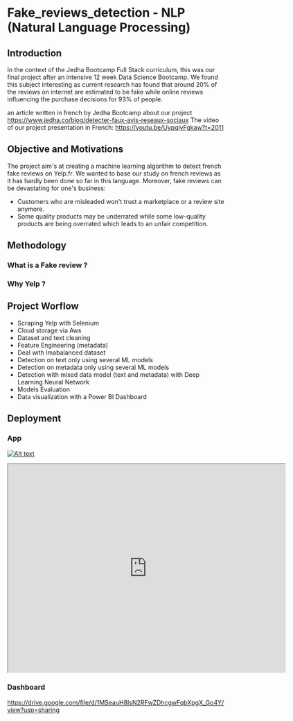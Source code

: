 # Fake_reviews_detection - NLP (Natural Language Processing)

## Introduction
In the context of the Jedha Bootcamp Full Stack curriculum,
this was our final project after an intensive 12 week Data Science Bootcamp.
We found this subject interesting as current research has found that around 20% of the reviews on internet are estimated to be fake while online reviews influencing the purchase decisions for 93% of people.

an article written in french by Jedha Bootcamp about our project
https://www.jedha.co/blog/detecter-faux-avis-reseaux-sociaux
The video of our project presentation in French:
https://youtu.be/UypqiyFgkaw?t=2011

## Objective and Motivations
The project aim's at creating a machine learning algorithm to detect french fake reviews on Yelp.fr.
We wanted to base our study on french reviews as it has hardly been done so far in this language.
Moreover, fake reviews can be devastating for one's business:
* Customers who are misleaded won't trust a marketplace or a review site anymore. 
* Some quality products may be underrated while some low-quality products are being overrated which leads to an unfair competition.  

## Methodology
### What is a Fake review ?
### Why Yelp ?


## Project Worflow
* Scraping Yelp with Selenium
* Cloud storage via Aws
* Dataset and text cleaning
* Feature Engineering (metadata)
* Deal with Imabalanced dataset
* Detection on text only using several ML models
* Detection on metadata only using several ML models
* Detection with mixed data model (text and metadata) with Deep Learning Neural Network 
* Models Evaluation
* Data visualization with a Power BI Dashboard

## Deployment 

### App
[![Alt text](https://img.youtube.com/vi/VID/0.jpg)](https://drive.google.com/file/d/1IJioa7t7Bg221TxkrTRSPG9ruv7RbK82/preview)
<iframe src="https://drive.google.com/file/d/1IJioa7t7Bg221TxkrTRSPG9ruv7RbK82/preview" width="640" height="480"></iframe>

### Dashboard

https://drive.google.com/file/d/1MSeauH8IsN2RFwZDhcgwFqbXpgX_Go4Y/view?usp=sharing



